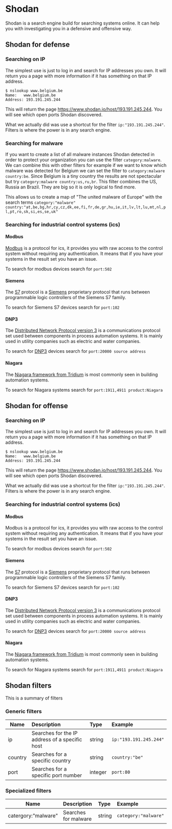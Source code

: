 # Shodan

Shodan is a search engine build for searching systems online. It can help you with investigating you in a defensive and offensive way.

## Shodan for defense

### Searching on IP
The simplest use is just to log in and search for IP addresses you own. It will return you a page with more information if it has something on that IP address.

```
$ nslookup www.belgium.be
Name:	www.belgium.be
Address: 193.191.245.244
```
This will return the page https://www.shodan.io/host/193.191.245.244. You will see which open ports Shodan discovered.

What we actually did was use a shortcut for the filter ```ip:"193.191.245.244"```. Filters is where the power is in any search engine.

### Searching for malware
If you want to create a list of all malware instances Shodan detected in order to protect your organization you can use the filter ```category:malware```.  We can combine this with other filters for example if we want to know which malware was detected for Belgium we can set the filter to ```category:malware country:be```. Since Belgium is a tiny country the results are not spectacular but try ```category:malware country:us,ru,br```. This filter combines the US, Russia an Brazil. They are big so it is only logical to find more.

This allows us to create a map of "The united malware of Europe" with the search terms ```category:"malware" country:"at,be,bg,hr,cy,cz,dk,ee,fi,fr,de,gr,hu,ie,it,lv,lt,lu,mt,nl,pl,pt,ro,sk,si,es,se,uk"```

### Searching for industrial control systems (ics)

#### Modbus
[Modbus](https://en.wikipedia.org/wiki/Modbus) is a protocol for ics, it provides you with raw access to the control system without requiring any authentication. It means that if you have your systems in the result set you have an issue.

To search for modbus devices search for ```port:502```

#### Siemens
The [S7](https://en.wikipedia.org/wiki/Simatic_S5_PLC) protocol is a [Siemens](https://en.wikipedia.org/wiki/Siemens) proprietary protocol that runs between programmable logic controllers of the Siemens S7 family.

To search for Siemens S7 devices search for ```port:102```

#### DNP3
Tbe [Distributed Network Protocol version 3](https://en.wikipedia.org/wiki/DNP3) is a communications protocol set used between components in process automation systems. It is mainly used in utility companies such as electric and water companies.

To search for [DNP3](https://ieeexplore.ieee.org/document/5518537) devices search for ```port:20000 source address```

#### Niagara
The [Niagara framework from Tridium](https://www.tridium.com/en/products-services/niagara-ax) is most commonly seen in building automation systems.

To search for Niagara systems search for ```port:1911,4911 product:Niagara```

####

## Shodan for offense

### Searching on IP
The simplest use is just to log in and search for IP addresses you own. It will return you a page with more information if it has something on that IP address.

```
$ nslookup www.belgium.be
Name:	www.belgium.be
Address: 193.191.245.244
```
This will return the page https://www.shodan.io/host/193.191.245.244. You will see which open ports Shodan discovered.

What we actually did was use a shortcut for the filter ```ip:"193.191.245.244"```. Filters is where the power is in any search engine.

### Searching for industrial control systems (ics)

#### Modbus
Modbus is a protocol for ics, it provides you with raw access to the control system without requiring any authentication. It means that if you have your systems in the result set you have an issue.

To search for modbus devices search for ```port:502```

#### Siemens
The [S7](https://en.wikipedia.org/wiki/Simatic_S5_PLC) protocol is a [Siemens](https://en.wikipedia.org/wiki/Siemens) proprietary protocol that runs between programmable logic controllers of the Siemens S7 family.

To search for Siemens S7 devices search for ```port:102```

#### DNP3
Tbe [Distributed Network Protocol version 3](https://en.wikipedia.org/wiki/DNP3) is a communications protocol set used between components in process automation systems. It is mainly used in utility companies such as electric and water companies.

To search for [DNP3](https://ieeexplore.ieee.org/document/5518537) devices search for ```port:20000 source address```

#### Niagara
The [Niagara framework from Tridium](https://www.tridium.com/en/products-services/niagara-ax) is most commonly seen in building automation systems.

To search for Niagara systems search for ```port:1911,4911 product:Niagara```

## Shodan filters
This is a summary of filters

### Generic filters

| Name        | Description           | Type  | Example  |
| ------------- |:-------------| :-----| :-----|
| ip      | Searches for the IP address of a specific host | string | ```ip:"193.191.245.244"``` |
| country      | Searches for a specific country | string | ```country:"be"``` |
| port | Searches for a specific port number | integer | ```port:80``` |

### Specialized filters

| Name        | Description           | Type  | Example  |
| ------------- |:-------------| :-----| :-----|
| catergory:"malware"      | Searches for malware | string | ```category:"malware"``` |
